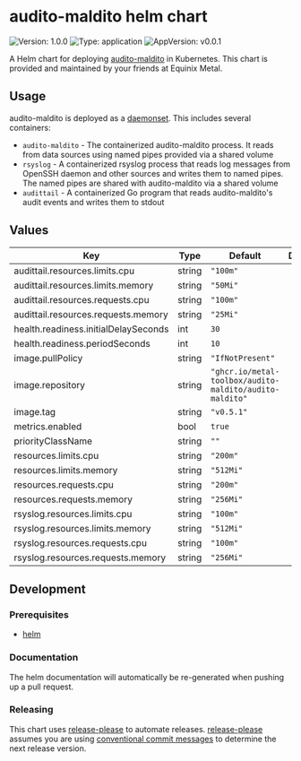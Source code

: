 # audito-maldito helm chart

![Version: 1.0.0](https://img.shields.io/badge/Version-1.0.0-informational?style=for-the-badge)
![Type: application](https://img.shields.io/badge/Type-application-informational?style=for-the-badge)
![AppVersion: v0.0.1](https://img.shields.io/badge/AppVersion-v0.0.1-informational?style=for-the-badge)

A Helm chart for deploying [audito-maldito][audito-maldito] in Kubernetes.
This chart is provided and maintained by your friends at Equinix Metal.

[audito-maldito]: https://github.com/metal-toolbox/audito-maldito

## Usage

audito-maldito is deployed as a [daemonset][daemonset]. This includes
several containers:

- `audito-maldito` - The containerized audito-maldito process. It reads from
  data sources using named pipes provided via a shared volume
- `rsyslog` - A containerized rsyslog process that reads log messages from
  OpenSSH daemon and other sources and writes them to named pipes.
  The named pipes are shared with audito-maldito via a shared volume
- `audittail` - A containerized Go program that reads audito-maldito's
  audit events and writes them to stdout

[daemonset]: https://kubernetes.io/docs/concepts/workloads/controllers/daemonset/

## Values

| Key | Type | Default | Description |
|-----|------|---------|-------------|
| audittail.resources.limits.cpu | string | `"100m"` |  |
| audittail.resources.limits.memory | string | `"50Mi"` |  |
| audittail.resources.requests.cpu | string | `"100m"` |  |
| audittail.resources.requests.memory | string | `"25Mi"` |  |
| health.readiness.initialDelaySeconds | int | `30` |  |
| health.readiness.periodSeconds | int | `10` |  |
| image.pullPolicy | string | `"IfNotPresent"` |  |
| image.repository | string | `"ghcr.io/metal-toolbox/audito-maldito/audito-maldito"` |  |
| image.tag | string | `"v0.5.1"` |  |
| metrics.enabled | bool | `true` |  |
| priorityClassName | string | `""` |  |
| resources.limits.cpu | string | `"200m"` |  |
| resources.limits.memory | string | `"512Mi"` |  |
| resources.requests.cpu | string | `"200m"` |  |
| resources.requests.memory | string | `"256Mi"` |  |
| rsyslog.resources.limits.cpu | string | `"100m"` |  |
| rsyslog.resources.limits.memory | string | `"512Mi"` |  |
| rsyslog.resources.requests.cpu | string | `"100m"` |  |
| rsyslog.resources.requests.memory | string | `"256Mi"` |  |

## Development

### Prerequisites

- [helm](https://helm.sh/docs/intro/install/)

### Documentation

The helm documentation will automatically be re-generated when pushing up a pull request.

### Releasing

This chart uses [release-please](https://github.com/googleapis/release-please) to automate releases. [release-please](https://github.com/googleapis/release-please?tab=readme-ov-file#how-should-i-write-my-commits) assumes you are using [conventional commit messages](https://www.conventionalcommits.org/) to determine the next release version.
